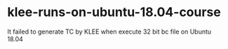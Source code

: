 # klee-runs-on-ubuntu-18.04-course
It failed to generate TC by KLEE when execute 32 bit bc file on Ubuntu 18.04
